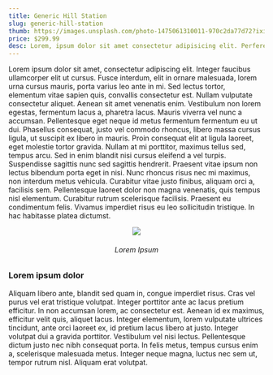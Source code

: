 ```yaml
---
title: Generic Hill Station
slug: generic-hill-station
thumb: https://images.unsplash.com/photo-1475061310011-970c2da77d72?ixid=MnwxMjA3fDB8MHxwaG90by1wYWdlfHx8fGVufDB8fHx8&ixlib=rb-1.2.1&auto=format&fit=crop&w=752&q=80
price: $299.99
desc: Lorem, ipsum dolor sit amet consectetur adipisicing elit. Perferendis veniam nulla autem sit, in necessitatibus reiciendis nostrum doloribus ipsa iste?
---
```


Lorem ipsum dolor sit amet, consectetur adipiscing elit. Integer faucibus ullamcorper elit ut cursus. Fusce interdum, elit in ornare malesuada, lorem urna cursus mauris, porta varius leo ante in mi. Sed lectus tortor, elementum vitae sapien quis, convallis consectetur est. Nullam vulputate consectetur aliquet. Aenean sit amet venenatis enim. Vestibulum non lorem egestas, fermentum lacus a, pharetra lacus. Mauris viverra vel nunc a accumsan. Pellentesque eget neque id metus fermentum fermentum eu ut dui. Phasellus consequat, justo vel commodo rhoncus, libero massa cursus ligula, ut suscipit ex libero in mauris. Proin consequat elit at ligula laoreet, eget molestie tortor gravida. Nullam at mi porttitor, maximus tellus sed, tempus arcu. Sed in enim blandit nisi cursus eleifend a vel turpis. Suspendisse sagittis nunc sed sagittis hendrerit. Praesent vitae ipsum non lectus bibendum porta eget in nisi. Nunc rhoncus risus nec mi maximus, non interdum metus vehicula. Curabitur vitae justo finibus, aliquam orci a, facilisis sem. Pellentesque laoreet dolor non magna venenatis, quis tempus nisl elementum. Curabitur rutrum scelerisque facilisis. Praesent eu condimentum felis. Vivamus imperdiet risus eu leo sollicitudin tristique. In hac habitasse platea dictumst.

<center>
    <img src="https://images.unsplash.com/photo-1475061310011-970c2da77d72?ixid=MnwxMjA3fDB8MHxwaG90by1wYWdlfHx8fGVufDB8fHx8&ixlib=rb-1.2.1&auto=format&fit=crop&w=752&q=80">
    <h6>Lorem Ipsum</h6>
</center>

### Lorem ipsum dolor

Aliquam libero ante, blandit sed quam in, congue imperdiet risus. Cras vel purus vel erat tristique volutpat. Integer porttitor ante ac lacus pretium efficitur. In non accumsan lorem, ac consectetur est. Aenean id ex maximus, efficitur velit quis, aliquet lacus. Integer elementum, lorem vulputate ultrices tincidunt, ante orci laoreet ex, id pretium lacus libero at justo. Integer volutpat dui a gravida porttitor. Vestibulum vel nisi lectus. Pellentesque dictum justo nec nibh consequat porta. In felis metus, tempus cursus enim a, scelerisque malesuada metus. Integer neque magna, luctus nec sem ut, tempor rutrum nisl. Aliquam erat volutpat.
